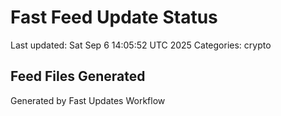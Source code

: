 # Fast Feed Update Status
Last updated: Sat Sep  6 14:05:52 UTC 2025
Categories: crypto

## Feed Files Generated

Generated by Fast Updates Workflow
